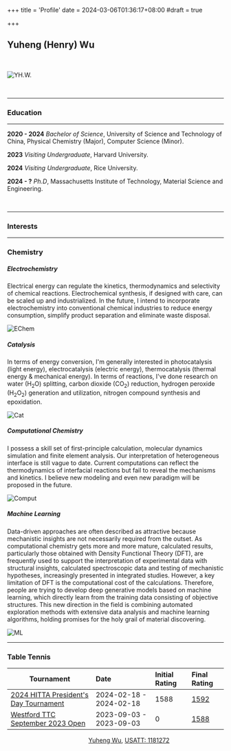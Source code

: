+++
title = 'Profile'
date = 2024-03-06T01:36:17+08:00
#draft = true

+++
## Yuheng (Henry) Wu

&nbsp;

![YH.W.](/profile-img/selfie.jpg)

&nbsp;

------

### **Education**

------

**2020 - 2024**   *Bachelor of Science*, University of Science and Technology of China, Physical Chemistry (Major), Computer Science (Minor).

**2023** *Visiting Undergraduate*, Harvard University.

**2024** *Visiting Undergraduate*, Rice University.

**2024 - ?** *Ph.D*, Massachusetts Institute of Technology, Material Science and Engineering.

&nbsp;

------

### **Interests**

------

### Chemistry

##### **Electrochemistry**

Electrical energy can regulate the kinetics, thermodynamics and selectivity of chemical reactions. Electrochemical synthesis, if designed with care, can be scaled up and industrialized. In the future, I intend to incorporate electrochemistry into conventional chemical industries to reduce energy consumption, simplify product separation and eliminate waste disposal.

![EChem](/profile-img/EChem.png)

##### **Catalysis**

In terms of energy conversion, I\'m generally interested in photocatalysis (light energy), electrocatalysis (electric energy), thermocatalysis (thermal energy & mechanical energy). In terms of reactions, I\'ve done research on water ($\mathrm{H_2O}$) splitting, carbon dioxide ($\mathrm{CO_2}$) reduction, hydrogen peroxide ($\mathrm{H_2O_2}$) generation and utilization, nitrogen compound synthesis and epoxidation.

![Cat](/profile-img/Cat.png)

##### **Computational Chemistry**

I possess a skill set of first-principle calculation, molecular dynamics simulation and finite element analysis. Our interpretation of heterogeneous interface is still vague to date. Current computations can reflect the thermodynamics of interfacial reactions but fail to reveal the mechanisms and kinetics. I believe new modeling and even new paradigm will be proposed in the future.

![Comput](/profile-img/Comput.png)

##### **Machine Learning**

Data-driven approaches are often described as attractive because mechanistic insights are not necessarily required from the outset. As computational chemistry gets more and more mature, calculated results, particularly those obtained with Density Functional Theory (DFT), are frequently used to support the interpretation of experimental data with structural insights, calculated spectroscopic data and testing of mechanistic hypotheses, increasingly presented in integrated studies. However, a key limitation of DFT is the computational cost of the calculations. Therefore, people are trying to develop deep generative models based on machine learning, which directly learn from the training data consisting of objective structures. This new direction in the field is combining automated exploration methods with extensive data analysis and machine learning algorithms, holding promises for the holy grail of material discovering.

![ML](/profile-img/ML.png)

------

### Table Tennis

| Tournament                                                   | Date                    | Initial Rating | Final Rating                                                 |
| ------------------------------------------------------------ | :---------------------- | :------------- | :----------------------------------------------------------- |
| [2024 HITTA President\'s Day Tournament](https://usatt.simplycompete.com/t/tr/14937?uai=181272) | 2024-02-18 - 2024-02-18 | 1588           | [1592](https://usatt.simplycompete.com/exp/index?tri=14937&uai=181272) |
| [Westford TTC September 2023 Open](https://usatt.simplycompete.com/t/tr/14776?uai=181272) | 2023-09-03 - 2023-09-03 | 0              | [1588](https://usatt.simplycompete.com/exp/index?tri=14776&uai=181272) |

&nbsp;&nbsp;&nbsp;&nbsp;&nbsp;&nbsp;&nbsp;&nbsp;&nbsp;&nbsp;&nbsp;&nbsp;&nbsp;&nbsp;&nbsp;&nbsp;&nbsp;&nbsp;&nbsp;&nbsp;&nbsp;&nbsp;&nbsp;&nbsp;&nbsp;&nbsp;&nbsp;&nbsp;&nbsp;&nbsp;&nbsp;&nbsp;&nbsp;&nbsp;&nbsp;&nbsp;&nbsp;&nbsp;&nbsp;&nbsp;&nbsp;&nbsp;&nbsp;&nbsp;&nbsp;&nbsp;&nbsp;&nbsp;[Yuheng Wu](https://usatt.simplycompete.com/userAccount/up/181272?uai=181272&embedded=&max=20), [USATT: 1181272](https://usatt.simplycompete.com/userAccount/up/181272?uai=181272&embedded=&max=20)

